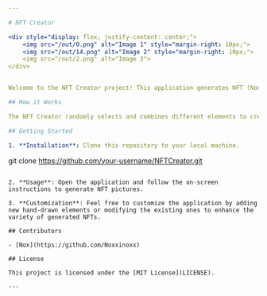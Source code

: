 ```yaml
---

# NFT Creator

<div style="display: flex; justify-content: center;">
    <img src="/out/0.png" alt="Image 1" style="margin-right: 10px;">
    <img src="/out/14.png" alt="Image 2" style="margin-right: 10px;">
    <img src="/out/2.png" alt="Image 3">
</div>


Welcome to the NFT Creator project! This application generates NFT (Non-Fungible Token) pictures by combining various hand-drawn elements including beards, eyes, hats, shirts, mouths, glasses, and skins.

## How it Works

The NFT Creator randomly selects and combines different elements to create unique NFT pictures. Users can explore the endless combinations and discover diverse artworks.

## Getting Started

1. **Installation**: Clone this repository to your local machine.

   ```
   git clone https://github.com/your-username/NFTCreator.git
   ```

2. **Usage**: Open the application and follow the on-screen instructions to generate NFT pictures.

3. **Customization**: Feel free to customize the application by adding new hand-drawn elements or modifying the existing ones to enhance the variety of generated NFTs.

## Contributors

- [Nox](https://github.com/Noxxinoxx)

## License

This project is licensed under the [MIT License](LICENSE).

---
```

